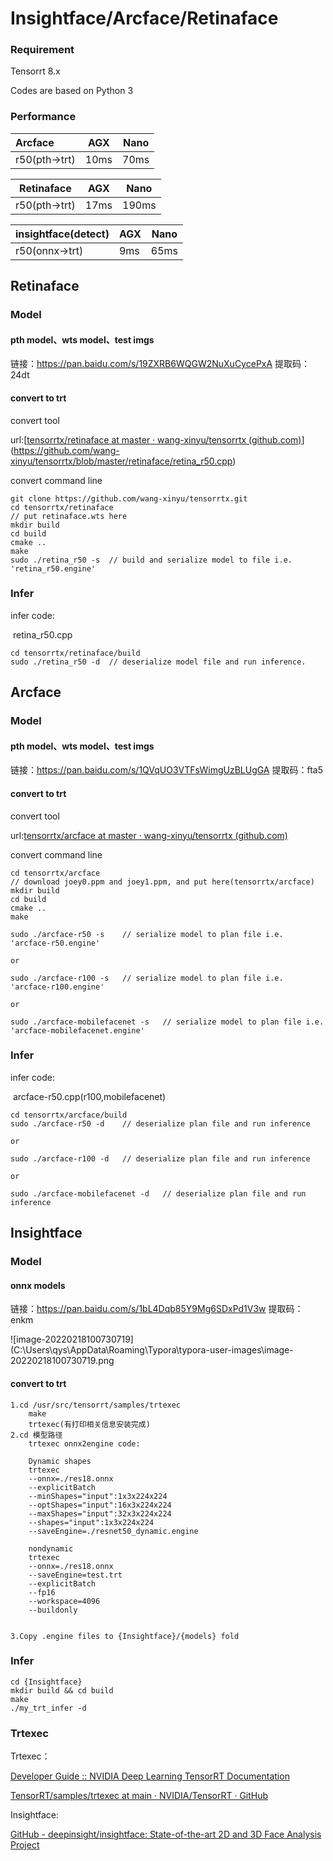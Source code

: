 # Insightface/Arcface/Retinaface

### Requirement

Tensorrt 8.x

Codes are based on Python 3

### Performance

| Arcface       | AGX  | Nano |
| :------------ | ---- | ---- |
| r50(pth->trt) | 10ms | 70ms |

| Retinaface    | AGX  | Nano  |
| ------------- | ---- | ----- |
| r50(pth->trt) | 17ms | 190ms |

| insightface(detect) | AGX  | Nano |
| ------------------- | ---- | ---- |
| r50(onnx->trt)      | 9ms  | 65ms |



## Retinaface

### Model

#### pth model、wts model、test imgs 

链接：https://pan.baidu.com/s/19ZXRB6WQGW2NuXuCycePxA 
提取码：24dt

####  convert to trt

convert tool

url:[[tensorrtx/retinaface at master · wang-xinyu/tensorrtx (github.com)](https://github.com/wang-xinyu/tensorrtx/tree/master/retinaface)](https://github.com/wang-xinyu/tensorrtx/blob/master/retinaface/retina_r50.cpp)

convert command line

```
git clone https://github.com/wang-xinyu/tensorrtx.git
cd tensorrtx/retinaface
// put retinaface.wts here
mkdir build
cd build
cmake ..
make
sudo ./retina_r50 -s  // build and serialize model to file i.e. 'retina_r50.engine'
```

### Infer

infer code:

​	retina_r50.cpp



```
cd tensorrtx/retinaface/build
sudo ./retina_r50 -d  // deserialize model file and run inference.
```

### 



## Arcface

### Model

#### pth model、wts model、test imgs 

链接：https://pan.baidu.com/s/1QVqUO3VTFsWimgUzBLUgGA 
提取码：fta5

####  convert to trt

convert tool

url:[tensorrtx/arcface at master · wang-xinyu/tensorrtx (github.com)](https://github.com/wang-xinyu/tensorrtx/tree/master/arcface)

convert command line

```
cd tensorrtx/arcface
// download joey0.ppm and joey1.ppm, and put here(tensorrtx/arcface)
mkdir build
cd build
cmake ..
make

sudo ./arcface-r50 -s    // serialize model to plan file i.e. 'arcface-r50.engine'

or

sudo ./arcface-r100 -s   // serialize model to plan file i.e. 'arcface-r100.engine'

or

sudo ./arcface-mobilefacenet -s   // serialize model to plan file i.e. 'arcface-mobilefacenet.engine'
```

### Infer

infer code:

​	arcface-r50.cpp(r100,mobilefacenet)



```
cd tensorrtx/arcface/build
sudo ./arcface-r50 -d    // deserialize plan file and run inference

or

sudo ./arcface-r100 -d   // deserialize plan file and run inference

or

sudo ./arcface-mobilefacenet -d   // deserialize plan file and run inference
```

### 





## Insightface

### Model

#### onnx models

链接：https://pan.baidu.com/s/1bL4Dqb85Y9Mg6SDxPd1V3w 
提取码：enkm



![image-20220218100730719](C:\Users\qys\AppData\Roaming\Typora\typora-user-images\image-20220218100730719.png

#### convert to trt



```
1.cd /usr/src/tensorrt/samples/trtexec 
	make
	trtexec(有打印相关信息安装完成)
2.cd 模型路径
	trtexec onnx2engine code:

    Dynamic shapes	
    trtexec 
    --onnx=./res18.onnx 
    --explicitBatch 
    --minShapes="input":1x3x224x224 
    --optShapes="input":16x3x224x224 
    --maxShapes="input":32x3x224x224 
    --shapes="input":1x3x224x224 
    --saveEngine=./resnet50_dynamic.engine

    nondynamic	
    trtexec 
    --onnx=./res18.onnx 
    --saveEngine=test.trt 
    --explicitBatch 
    --fp16
    --workspace=4096 
    --buildonly


3.Copy .engine files to {Insightface}/{models} fold
```

### Infer

```
cd {Insightface}
mkdir build && cd build
make
./my_trt_infer -d
```

### Trtexec

Trtexec：

[Developer Guide :: NVIDIA Deep Learning TensorRT Documentation](#work_dynamic_shapes)

[TensorRT/samples/trtexec at main · NVIDIA/TensorRT · GitHub](https://github.com/NVIDIA/TensorRT/tree/main/samples/trtexec)

Insightface:

[GitHub - deepinsight/insightface: State-of-the-art 2D and 3D Face Analysis Project](https://github.com/deepinsight/insightface) 

